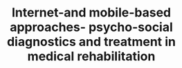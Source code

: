 --- 
abstract: '' 
authors: 
 - H Baumeister
 -  J Lin
 -  admin
doi: '' 
featured: false 
publication: '*Bundesgesundheitsblatt, Gesundheitsforschung, Gesundheitsschutz*, NA' 
publication_short: '' 
publishDate: '2017-01-01' 
title: 'Internet-and mobile-based approaches- psycho-social diagnostics and treatment in medical rehabilitation' 
url_code: '' 
url_dataset: '' 
url_pdf: '' 
url_poster: '' 
url_project: '' 
url_slides: '' 
url_source: '' 
url_video: '' 
---